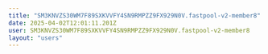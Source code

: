 ```yaml
---
title: "SM3KNVZS30WM7F89SXKVVFY4SN9RMPZZ9FX929N0V.fastpool-v2-member8"
date: 2025-04-02T12:01:11.201Z
user: SM3KNVZS30WM7F89SXKVVFY4SN9RMPZZ9FX929N0V.fastpool-v2-member8
layout: "users"
---
```

    